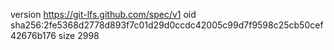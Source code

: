 version https://git-lfs.github.com/spec/v1
oid sha256:2fe5368d2778d893f7c01d29d0ccdc42005c99d7f9598c25cb50cef42676b176
size 2998

